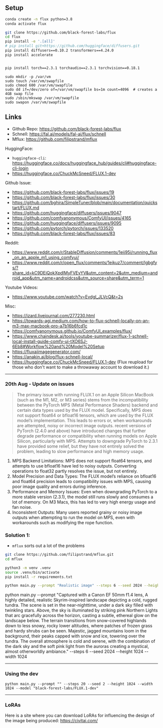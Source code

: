 

## Setup

```bash
conda create -n flux python=3.8
conda activate flux

git clone https://github.com/black-forest-labs/flux
cd flux
pip install -e '.[all]'
# pip install git+https://github.com/huggingface/diffusers.git
pip install diffusers==0.10.2 transformers==4.24.0
pip install accelerate


pip install torch==2.3.1 torchaudio==2.3.1 torchvision==0.18.1
```



```
sudo mkdir -p /var/vm
sudo touch /var/vm/swapfile
sudo chmod 600 /var/vm/swapfile
sudo dd if=/dev/zero of=/var/vm/swapfile bs=1m count=4096  # creates a 4GB swap file
sudo /sbin/mkswap /var/vm/swapfile
sudo swapon /var/vm/swapfile

```


## Links

- Github Repo: https://github.com/black-forest-labs/flux
- Schnell: https://fal.ai/models/fal-ai/flux/schnell
- Mflux: https://github.com/filipstrand/mflux 

HuggingFace:
- `huggingface-cli`: https://huggingface.co/docs/huggingface_hub/guides/cli#huggingface-cli-login
- https://huggingface.co/ChuckMcSneed/FLUX.1-dev

Github Issue:
- https://github.com/black-forest-labs/flux/issues/19
- https://github.com/black-forest-labs/flux/issues/30
- https://github.com/bghira/SimpleTuner/blob/main/documentation/quickstart/FLUX.md
- https://github.com/huggingface/diffusers/issues/9047
- https://github.com/comfyanonymous/ComfyUI/issues/4165
- https://github.com/huggingface/diffusers/issues/9095
- https://github.com/pytorch/pytorch/issues/133520
- https://github.com/black-forest-labs/flux/issues/83

Reddit:
- https://www.reddit.com/r/StableDiffusion/comments/1eij95i/running_flux_on_an_apple_m1_using_comfyui/
- https://www.reddit.com/r/open_flux/comments/1eikuz7/comment/lgbgfys/?share_id=kC9DEiQokXpdlMyFVEvYV&utm_content=2&utm_medium=android_app&utm_name=androidcss&utm_source=share&utm_term=1

Youtube Videos:
- https://www.youtube.com/watch?v=EvdgI_JLVcQ&t=2s

Misc:
- https://izard.livejournal.com/277230.html
- https://towards-agi.medium.com/how-to-flux-schnell-locally-on-an-m3-max-macbook-pro-a7b16b6fcd1c
- https://comfyanonymous.github.io/ComfyUI_examples/flux/
- https://www.chaindesk.ai/tools/youtube-summarizer/flux-1-schnell-local-install-guide-comfy-ui-tXO6SJ-6Eb8#Workflow%20and%20Model%20Setup
- https://fluxaiimagegenerator.com/
- https://anakin.ai/blog/flux-schnell-local/
- https://huggingface.co/ChuckMcSneed/FLUX.1-dev (Flux reupload for those who don't want to make a throwaway account to download it.)



---


### 20th Aug - Update on issues


> The primary issue with running FLUX.1 on an Apple Silicon MacBook (such as the M1, M2, or M3 series) stems from the incompatibility between the PyTorch MPS (Metal Performance Shaders) backend and certain data types used by the FLUX model. Specifically, MPS does not support float64 or bfloat16 tensors, which are used by the FLUX model’s implementation. This leads to errors or, when workarounds are attempted, noisy or incorrect image outputs. recent versions of PyTorch (2.4.0 and above) have introduced changes that further degrade performance or compatibility when running models on Apple Silicon, particularly with MPS. Attempts to downgrade PyTorch to 2.3.1 have provided some relief, but they have not entirely solved the problem, leading to slow performance and high memory usage.


1.	MPS Backend Limitations: MPS does not support float64 tensors, and attempts to use bfloat16 have led to noisy outputs. Converting operations to float32 partly resolves the issue, but not entirely.
2.	Model Precision and Data Types: The FLUX model’s reliance on bfloat16 and float64 precision leads to compatibility issues with MPS, causing poor image quality and errors during inference.
3.	Performance and Memory Issues: Even when downgrading PyTorch to a more stable version (2.3.1), the model still runs slowly and consumes a lot of memory. On M3 Macs, this has led to very high energy usage and fan noise.
4.	Inconsistent Outputs: Many users reported grainy or noisy image outputs when attempting to run the model on MPS, even with workarounds such as modifying the rope function.


### Solution 1:


- `mflux` sorts out a lot of the problems 

```bash
git clone https://github.com/filipstrand/mflux.git
cd mflux

python3 -m venv .venv
source .venv/bin/activate
pip install -r requirements.txt

python main.py --prompt "Realistic image" --steps 6 --seed 2024 --height 1024 --width 1024
```


python main.py --prompt "Captured with a Canon EF 50mm f1.4 lens, A highly detailed, realistic Skyrim-inspired landscape depicting a cold, rugged tundra. The scene is set in the near-nighttime, under a dark sky filled with twinkling stars. Above, the sky is illuminated by striking pink Northern Lights that arc gracefully across the horizon, casting a subtle, ethereal glow on the landscape below. The terrain transitions from snow-covered highlands down to less snowy, rocky lower altitudes, where patches of frozen grass and hardy shrubs can be seen. Majestic, jagged mountains loom in the background, their peaks capped with snow and ice, towering over the tundra. The overall atmosphere is cold and serene, with the combination of the dark sky and the soft pink light from the auroras creating a mystical, almost otherworldly ambiance." --steps 6 --seed 2024 --height 1024 --width 1024


----

### Using the dev 


```
python main.py --prompt "" --steps 20 --seed 2 --height 1024 --width 1024 --model "black-forest-labs/FLUX.1-dev"
```


---

### LoRAs

Here is a site where you can download LoRAs for influencing the design of the image being produced: https://civitai.com/

